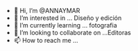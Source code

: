 - 👋 Hi, I’m @ANNAYMAR
- 👀 I’m interested in ... Diseño y edición 
- 🌱 I’m currently learning ... fotografia
- 💞️ I’m looking to collaborate on ...Editoras
- 📫 How to reach me ...

<!---
ANNAYMAR/ANNAYMAR is a ✨ special ✨ repository because its `README.md` (this file) appears on your GitHub profile.
You can click the Preview link to take a look at your changes.
--->
